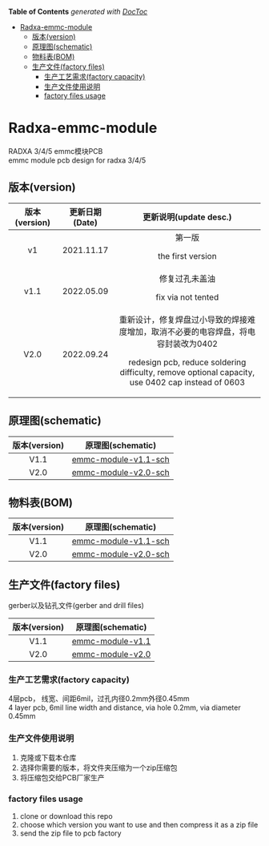 <!-- START doctoc generated TOC please keep comment here to allow auto update -->
<!-- DON'T EDIT THIS SECTION, INSTEAD RE-RUN doctoc TO UPDATE -->
**Table of Contents**  *generated with [DocToc](https://github.com/thlorenz/doctoc)*

- [Radxa-emmc-module](#radxa-emmc-module)
  - [版本(version)](#%E7%89%88%E6%9C%ACversion)
  - [原理图(schematic)](#%E5%8E%9F%E7%90%86%E5%9B%BEschematic)
  - [物料表(BOM)](#%E7%89%A9%E6%96%99%E8%A1%A8bom)
  - [生产文件(factory files)](#%E7%94%9F%E4%BA%A7%E6%96%87%E4%BB%B6factory-files)
    - [生产工艺需求(factory capacity)](#%E7%94%9F%E4%BA%A7%E5%B7%A5%E8%89%BA%E9%9C%80%E6%B1%82factory-capacity)
    - [生产文件使用说明](#%E7%94%9F%E4%BA%A7%E6%96%87%E4%BB%B6%E4%BD%BF%E7%94%A8%E8%AF%B4%E6%98%8E)
    - [factory files usage](#factory-files-usage)

<!-- END doctoc generated TOC please keep comment here to allow auto update -->

# Radxa-emmc-module

RADXA 3/4/5 emmc模块PCB    
emmc module pcb design for radxa 3/4/5

## 版本(version)

| 版本(version) | 更新日期(Date) |                                                                更新说明(update desc.)                                                                |
|:-----------:|:----------:|:------------------------------------------------------------------------------------------------------------------------------------------------:|
|     v1      | 2021.11.17 |                                                             第一版<p>the first version                                                              |
|    v1.1     | 2022.05.09 |                                                           修复过孔未盖油<p>fix via not tented                                                           |
|    V2.0     | 2022.09.24 | 重新设计，修复焊盘过小导致的焊接难度增加，取消不必要的电容焊盘，将电容封装改为0402<p> redesign pcb, reduce soldering difficulty, remove optional capacity, use 0402 cap instead of 0603 |

## 原理图(schematic)

| 版本(version) |                   原理图(schematic)                   |
|:-----------:|:--------------------------------------------------:|
|    V1.1     |   [emmc-module-v1.1-sch](./images/sch-v1.1.png)    |
|    V2.0     | [emmc-module-v2.0-sch](./sch/emmc-module-V2.0.pdf) |

## 物料表(BOM)

| 版本(version) |                    原理图(schematic)                     |
|:-----------:|:-----------------------------------------------------:|
|    V1.1     | [emmc-module-v1.1-sch](./bom/emmc-module-V1.1-bom.md) |
|    V2.0     | [emmc-module-v2.0-sch](./bom/emmc-module-V2.0-bom.md) |

## 生产文件(factory files)

gerber以及钻孔文件(gerber and drill files)

| 版本(version) |                    原理图(schematic)                    |
|:-----------:|:----------------------------------------------------:|
|    V1.1     | [emmc-module-v1.1](./factory-files/emmc-module-v2.0) |
|    V2.0     | [emmc-module-v2.0](./factory-files/emmc_module-V1.1) |

### 生产工艺需求(factory capacity)

4层pcb， 线宽、间距6mil，过孔内径0.2mm外径0.45mm  
4 layer pcb, 6mil line width and distance, via hole 0.2mm, via diameter 0.45mm

### 生产文件使用说明

1. 克隆或下载本仓库
2. 选择你需要的版本，将文件夹压缩为一个zip压缩包
3. 将压缩包交给PCB厂家生产

### factory files usage

1. clone or download this repo
2. choose which version you want to use and then compress it as a zip file
3. send the zip file to pcb factory